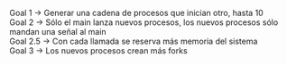 Goal 1 -> Generar una cadena de procesos que inician otro, hasta 10  
Goal 2 -> Sólo el main lanza nuevos procesos, los nuevos procesos sólo mandan una señal al main  
          Goal 2.5 -> Con cada llamada se reserva más memoria del sistema  
Goal 3 -> Los nuevos procesos crean más forks  
